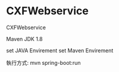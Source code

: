 # CXFWebservice
CXFWebservice


Maven JDK 1.8

set JAVA Envirement set Maven Envirement

執行方式: mvn spring-boot:run